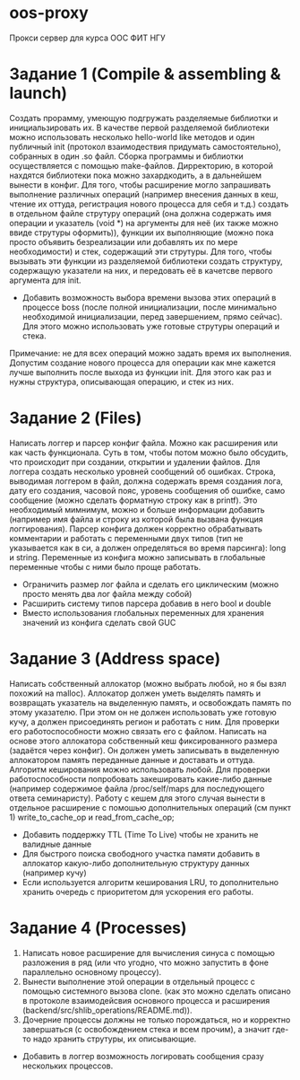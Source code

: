 oos-proxy
========================================
Прокси сервер для курса ООС ФИТ НГУ

Задание 1 (Compile & assembling & launch)
========================================
Создать прорамму, умеющую подгружать разделяемые библиотки
и инициальзировать их. В качестве первой разделяемой библиотеки можно
использовать несколько hello-world like методов и один публичный init
(протокол взаимодествия придумать самостоятельно), собранных в один .so файл.
Сборка программы и библиотки осуществляется с помощью make-файлов. Дирректорию,
в которой нахдятся библиотеки пока можно захардкодить, а в дальнейшем вынести в
конфиг.
Для того, чтобы расширение могло запрашивать выполнение различных операций (например
внесения данных в кеш, чтение их оттуда, регистрация нового процесса для себя и т.д.)
создать в отдельном файле струтуру операций (она должна содержать имя операции и указатель
(void *) на аргументы для неё (их также можно ввиде струтуры оформить)), функции их выполняющие
(можно пока просто объявить безреализации или добавлять их по мере необходимости) и стек, содержащий эти струтуры.
Для того, чтобы вызывать эти функции из разделяемой библиотеки создать структуру, содержащую
указатели на них, и передовать её в качетсве первого аргумента для init.

* Добавить возможность выбора времени вызова этих операций в процессе boss (после полной инициализации,
после минимально необходимой инициализации, перед завершением, прямо сейчас). Для этого можно использовать
уже готовые струтуры операций и стека.

Примечание: не для всех операций можно задать время их выполнения. Допустим создание нового
процесса для операции как мне кажется лучше выполнить после выхода из функции init. Для этого
как раз и нужны структура, описывающая операцию, и стек из них. 

Задание 2 (Files)
========================================
Написать логгер и парсер конфиг файла. Можно как расширения или
как часть функционала. Суть в том, чтобы потом можно было обсудить, что происходит
при создании, открытии и удалении файлов.
Для логгера создать несколько уровней сообщений
об ошибках. Строка, выводимая логгером в файл, должна содержать время создания лога, дату его создания,
часовой пояс, уровень сообщения об ошибке, само сообщение (можно сделать форматную строку как в printf).
Это необходимый мимнимум, можно и больше информации добавить (например имя файла и строку из которой
была вызвана функция логгирования).
Парсер конфига должен корректно обрабатывать комментарии и работать с переменными двух типов
(тип не указывается как в си, а должен определяться во время парсинга): long и string. Переменные
из конфига можно записывать в глобальные переменные чтобы с ними было проще работать.

* Ограничить размер лог файла и сделать его циклическим (можно просто менять два лог файла между собой)
* Расширить систему типов парсера добавив в него bool и double
* Вместо использования глобальных переменных для хранения значений из конфига сделать свой GUC

Задание 3 (Address space)
=========================================
Написать собственный аллокатор (можно выбрать любой, но я бы взял похожий на malloc). Аллокатор
должен уметь выделять память и возвращать указатель на выделенную память, и освобождать память по
этому указателю. При этом он не должен использовать уже готовую кучу, а должен присоединять регион и работать с ним.
Для проверки его работоспособности можно связать его с файлом.
Написать на основе этого аллокатора собственный кеш фиксированного размера (задаётся через конфиг).
Он должен уметь записывать в выделенную аллокатором память переданные данные и доставать и оттуда.
Алгоритм кеширования можно использовать любой. Для проверки работоспособности попробовать закешировать
какие-либо данные (например содержимое файла /proc/self/maps для последующего ответа семинаристу).
Работу с кешем для этого случая вынести в отдельное расширение с помошью дополнительных операций (см пункт 1)
write_to_cache_op и read_from_cache_op;

* Добавить поддержку TTL (Time To Live) чтобы не хранить не валидные данные
* Для быстрого поиска свободного участка памяти добавить в аллокатор какую-либо дополнительную структуру данных
(например кучу)
* Если используется алгоритм кеширования LRU, то дополнительно хранить очередь с приоритетом для ускорения его работы.

Задание 4 (Processes)
=========================================
 1. Написать новое расширение для вычисления синуса с помощью разложения в ряд (или что угодно, что можно запустить
в фоне параллельно основному процессу).
 2. Вынести выполнение этой операции в отдельный процесс с помощью системного вызова clone.
(как это можно сделать описано в протоколе взаимодейсвия основного процесса и расширения
(backend/src/shlib_operations/README.md)).
 3. Дочерние процессы должны не только порождаться, но и корректно завершаться (с освобождением стека и всем прочим),
а значит где-то надо хранить струтуры, их описывающие.

* Добавить в логгер возможность логировать сообщения сразу нескольких процессов.